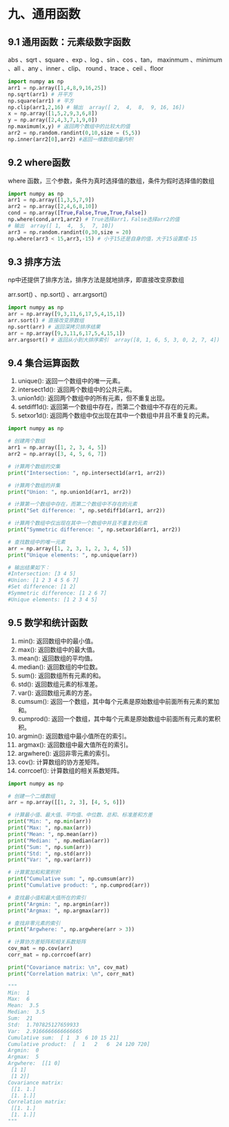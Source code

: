 # 九、通用函数

## 9.1 通用函数：元素级数字函数

abs 、sqrt 、square 、exp 、log 、sin 、cos 、tan，  maxinmum 、minimum 、all 、any 、inner 、clip、 round 、trace 、ceil 、floor

```python
import numpy as np
arr1 = np.array([1,4,8,9,16,25])
np.sqrt(arr1) # 开平⽅
np.square(arr1) # 平⽅
np.clip(arr1,2,16) # 输出  array([ 2,  4,  8,  9, 16, 16])
x = np.array([1,5,2,9,3,6,8])
y = np.array([2,4,3,7,1,9,0])
np.maximum(x,y) # 返回两个数组中的⽐较⼤的值
arr2 = np.random.randint(0,10,size = (5,5))
np.inner(arr2[0],arr2) #返回⼀维数组向量内积
```

## 9.2 where函数

where 函数，三个参数，条件为真时选择值的数组，条件为假时选择值的数组

```python
import numpy as np
arr1 = np.array([1,3,5,7,9])
arr2 = np.array([2,4,6,8,10])
cond = np.array([True,False,True,True,False])
np.where(cond,arr1,arr2) # True选择arr1，False选择arr2的值
# 输出  array([ 1,  4,  5,  7, 10])
arr3 = np.random.randint(0,30,size = 20)
np.where(arr3 < 15,arr3,-15) # ⼩于15还是⾃身的值，⼤于15设置成-15
```

## 9.3 排序方法

np中还提供了排序⽅法，排序⽅法是就地排序，即直接改变原数组

arr.sort() 、np.sort() 、arr.argsort()

 ```python
import numpy as np
arr = np.array([9,3,11,6,17,5,4,15,1])
arr.sort() # 直接改变原数组
np.sort(arr) # 返回深拷⻉排序结果
arr = np.array([9,3,11,6,17,5,4,15,1])
arr.argsort() # 返回从⼩到⼤排序索引  array([8, 1, 6, 5, 3, 0, 2, 7, 4])
 ```

## 9.4 集合运算函数

1. unique(): 返回一个数组中的唯一元素。
2. intersect1d(): 返回两个数组中的公共元素。
3. union1d(): 返回两个数组中的所有元素，但不重复出现。
4. setdiff1d(): 返回第一个数组中存在，而第二个数组中不存在的元素。
5. setxor1d(): 返回两个数组中仅出现在其中一个数组中并且不重复的元素。

```python
import numpy as np

# 创建两个数组
arr1 = np.array([1, 2, 3, 4, 5])
arr2 = np.array([3, 4, 5, 6, 7])

# 计算两个数组的交集
print("Intersection: ", np.intersect1d(arr1, arr2))

# 计算两个数组的并集
print("Union: ", np.union1d(arr1, arr2))

# 计算第一个数组中存在，而第二个数组中不存在的元素
print("Set difference: ", np.setdiff1d(arr1, arr2))

# 计算两个数组中仅出现在其中一个数组中并且不重复的元素
print("Symmetric difference: ", np.setxor1d(arr1, arr2))

# 查找数组中的唯一元素
arr = np.array([1, 2, 3, 1, 2, 3, 4, 5])
print("Unique elements: ", np.unique(arr))

# 输出结果如下：
#Intersection: [3 4 5]
#Union: [1 2 3 4 5 6 7]
#Set difference: [1 2]
#Symmetric difference: [1 2 6 7]
#Unique elements: [1 2 3 4 5]
```

## 9.5 数学和统计函数

1. min(): 返回数组中的最小值。
2. max(): 返回数组中的最大值。
3. mean(): 返回数组的平均值。
4. median(): 返回数组的中位数。
5. sum(): 返回数组所有元素的和。
6. std(): 返回数组元素的标准差。
7. var(): 返回数组元素的方差。
8. cumsum(): 返回一个数组，其中每个元素是原始数组中前面所有元素的累加和。
9. cumprod(): 返回一个数组，其中每个元素是原始数组中前面所有元素的累积积。
10. argmin(): 返回数组中最小值所在的索引。
11. argmax(): 返回数组中最大值所在的索引。
12. argwhere(): 返回非零元素的索引。
13. cov(): 计算数组的协方差矩阵。
14. corrcoef(): 计算数组的相关系数矩阵。

```python
import numpy as np

# 创建一个二维数组
arr = np.array([[1, 2, 3], [4, 5, 6]])

# 计算最小值、最大值、平均值、中位数、总和、标准差和方差
print("Min: ", np.min(arr))
print("Max: ", np.max(arr))
print("Mean: ", np.mean(arr))
print("Median: ", np.median(arr))
print("Sum: ", np.sum(arr))
print("Std: ", np.std(arr))
print("Var: ", np.var(arr))

# 计算累加和和累积积
print("Cumulative sum: ", np.cumsum(arr))
print("Cumulative product: ", np.cumprod(arr))

# 查找最小值和最大值所在的索引
print("Argmin: ", np.argmin(arr))
print("Argmax: ", np.argmax(arr))

# 查找非零元素的索引
print("Argwhere: ", np.argwhere(arr > 3))

# 计算协方差矩阵和相关系数矩阵
cov_mat = np.cov(arr)
corr_mat = np.corrcoef(arr)

print("Covariance matrix: \n", cov_mat)
print("Correlation matrix: \n", corr_mat)

"""
Min:  1
Max:  6
Mean:  3.5
Median:  3.5
Sum:  21
Std:  1.707825127659933
Var:  2.9166666666666665
Cumulative sum:  [ 1  3  6 10 15 21]
Cumulative product:  [  1   2   6  24 120 720]
Argmin:  0
Argmax:  5
Argwhere:  [[1 0]
 [1 1]
 [1 2]]
Covariance matrix: 
 [[1. 1.]
 [1. 1.]]
Correlation matrix: 
 [[1. 1.]
 [1. 1.]]
"""
```
